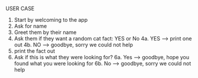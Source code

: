 USER CASE
1. Start by welcoming to the app
2. Ask for name
3. Greet them by their name
4. Ask them if they want a random cat fact: YES or No
    4a. YES --> print one out
    4b. NO --> goodbye, sorry we could not help
5. print the fact out
6. Ask if this is what they were looking for?
    6a. Yes --> goodbye, hope you found what you were looking for
    6b. No --> goodbye, sorry we could not help
